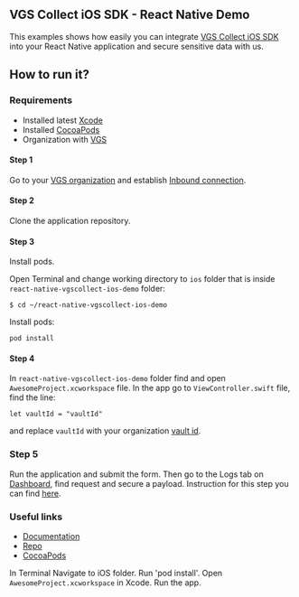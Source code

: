 ## VGS Collect iOS SDK - React Native Demo

This examples shows how easily you can integrate <a href="https://github.com/verygoodsecurity/vgs-collect-ios">VGS Collect iOS SDK</a> 
into your React Native application and secure sensitive data with us.

## How to run it?

### Requirements

- Installed latest <a href="https://apps.apple.com/us/app/xcode/id497799835?mt=12" target="_blank">Xcode</a>
- Installed <a href="https://guides.cocoapods.org/using/getting-started.html#installation" target="_blank">CocoaPods</a>
- Organization with <a href="https://www.verygoodsecurity.com/">VGS</a>


#### Step 1

Go to your <a href="https://dashboard.verygoodsecurity.com/" target="_blank">VGS organization</a> and establish <a href="https://www.verygoodsecurity.com/docs/getting-started/quick-integration#securing-inbound-connection" target="_blank">Inbound connection</a>. 

#### Step 2

Clone the application repository.

#### Step 3

Install pods.

Open Terminal and change working directory to `ios` folder that is inside `react-native-vgscollect-ios-demo` folder:

`$ cd ~/react-native-vgscollect-ios-demo`

Install pods:

`pod install`


#### Step 4

In `react-native-vgscollect-ios-demo` folder find and open `AwesomeProject.xcworkspace` file.
In the app go to `ViewController.swift` file, find the line:

`let vaultId = "vaultId"`

and replace `vaultId` with your organization
 <a href="https://www.verygoodsecurity.com/docs/terminology/nomenclature#vault" target="_blank">vault id</a>. 
 
### Step 5 

Run the application and submit the form. 
Then go to the Logs tab on <a href="http://dashboard.verygoodsecurity.com" target="_blank">Dashboard</a>, find request and secure a payload. 
Instruction for this step you can find <a href="https://www.verygoodsecurity.com/docs/getting-started/quick-integration#securing-inbound-connection" target="_blank">here</a>.

### Useful links

- <a href="https://www.verygoodsecurity.com/docs/vgs-collect/ios-sdk/index" target="_blank">Documentation</a> 
- <a href="https://github.com/verygoodsecurity/vgs-collect-ios" target="_blank">Repo</a> 
- <a href="http://cocoapods.org/pods/VGSCollectSDK" target="_blank">CocoaPods</a> 




In Terminal Navigate to iOS folder.
Run 'pod install'.
Open `AwesomeProject.xcworkspace` in Xcode.
Run the app.

